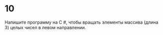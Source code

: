 # 10
Напишите программу на C #, чтобы вращать элементы массива (длина 3) целых чисел в левом направлении.
